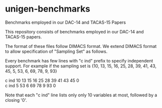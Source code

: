 # unigen-benchmarks
Benchmarks employed in our DAC-14 and TACAS-15 Papers

This repository consists of benchmarks employed in our DAC-14 and TACAS-15 papers. 

The format of these files follow DIMACS format. We extend DIMACS format to allow specification of "Sampling Set" as follows. 

Every benchmark has few lines with "c ind" prefix to specify independent support. 
For example if the sampling set is {10, 13, 15, 16, 25, 28, 39, 41, 43, 45, 5, 53, 6, 69, 78, 9, 93}

c ind 10 13 15 16 25 28 39 41 43 45 0  
c ind 5 53 6 69 78 9 93 0

Note that each "c ind" line lists only only 10 variables at most, followed by a closing '0'.
